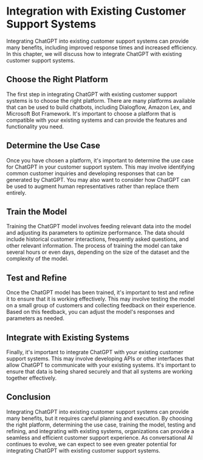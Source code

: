 Integration with Existing Customer Support Systems
============================================================================================================

Integrating ChatGPT into existing customer support systems can provide many benefits, including improved response times and increased efficiency. In this chapter, we will discuss how to integrate ChatGPT with existing customer support systems.

Choose the Right Platform
-------------------------

The first step in integrating ChatGPT with existing customer support systems is to choose the right platform. There are many platforms available that can be used to build chatbots, including Dialogflow, Amazon Lex, and Microsoft Bot Framework. It's important to choose a platform that is compatible with your existing systems and can provide the features and functionality you need.

Determine the Use Case
----------------------

Once you have chosen a platform, it's important to determine the use case for ChatGPT in your customer support system. This may involve identifying common customer inquiries and developing responses that can be generated by ChatGPT. You may also want to consider how ChatGPT can be used to augment human representatives rather than replace them entirely.

Train the Model
---------------

Training the ChatGPT model involves feeding relevant data into the model and adjusting its parameters to optimize performance. The data should include historical customer interactions, frequently asked questions, and other relevant information. The process of training the model can take several hours or even days, depending on the size of the dataset and the complexity of the model.

Test and Refine
---------------

Once the ChatGPT model has been trained, it's important to test and refine it to ensure that it is working effectively. This may involve testing the model on a small group of customers and collecting feedback on their experience. Based on this feedback, you can adjust the model's responses and parameters as needed.

Integrate with Existing Systems
-------------------------------

Finally, it's important to integrate ChatGPT with your existing customer support systems. This may involve developing APIs or other interfaces that allow ChatGPT to communicate with your existing systems. It's important to ensure that data is being shared securely and that all systems are working together effectively.

Conclusion
----------

Integrating ChatGPT into existing customer support systems can provide many benefits, but it requires careful planning and execution. By choosing the right platform, determining the use case, training the model, testing and refining, and integrating with existing systems, organizations can provide a seamless and efficient customer support experience. As conversational AI continues to evolve, we can expect to see even greater potential for integrating ChatGPT with existing customer support systems.
